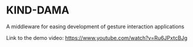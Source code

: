 # KIND-DAMA
A middleware for easing development of gesture interaction applications


Link to the demo video: https://www.youtube.com/watch?v=Ru6JPxtcBJg

